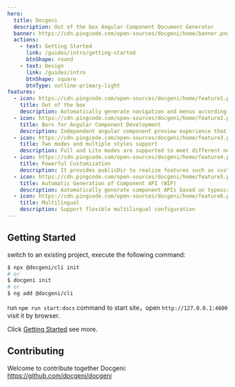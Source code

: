 ```yaml
---
hero:
  title: Docgeni
  description: Out of the box Angular Component Document Generator
  banner: https://cdn.pingcode.com/open-sources/docgeni/home/banner.png
  actions:
    - text: Getting Started
      link: /guides/intro/getting-started
      btnShape: round
    - text: Design
      link: /guides/intro
      btnShape: square
      btnType: outline-primary-light
features:
  - icon: https://cdn.pingcode.com/open-sources/docgeni/home/feature1.png
    title: Out of the box
    description: Automatically generate navigation and menus according to the directory structure, and help developers get started at zero cost through command-line tools, so that you can quickly start  writing document and development component
  - icon: https://cdn.pingcode.com/open-sources/docgeni/home/feature2.png
    title: Born for Angular Component Development
    description: Independent angular component preview experience that contains component overview, examples, APIs and rich markdown extensions make it easier to write documents and support multiple libraries at one site
  - icon: https://cdn.pingcode.com/open-sources/docgeni/home/feature3.png
    title: Two modes and multiple styles support
    description: Full and Lite modes are supported to meet different needs. At the same time, default and angular styles are supported to allow users to choose their own themes
  - icon: https://cdn.pingcode.com/open-sources/docgeni/home/feature4.png
    title: Powerful Customization
    description: It provides publicDir to realize features such as custom HTML, resources and styles, and supports fully customized site
  - icon: https://cdn.pingcode.com/open-sources/docgeni/home/feature5.png
    title: Automatic Generation of Component API (WIP)
    description: Automatically generate component APIs based on typescript type definitions and comments, and maintain the consistency of code and documents
  - icon: https://cdn.pingcode.com/open-sources/docgeni/home/feature6.png
    title: Multilingual
    description: Support flexible multilingual configuration
---
```


## Getting Started

 switch to an existing project, execute the following command:

```bash
$ npx @docgeni/cli init
# or 
$ docgeni init 
# or
$ ng add @docgeni/cli
```
run `npm run start:docs` command to start site，open `http://127.0.0.1:4600` visit it by browser.

Click [Getting Started](http://docgeni.com/guides/intro/getting-started) see more.
## Contributing
Welcome to contribute together Docgeni: https://github.com/docgeni/docgeni
